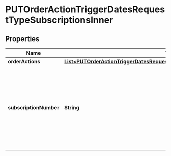 

# PUTOrderActionTriggerDatesRequestTypeSubscriptionsInner


## Properties

| Name | Type | Description | Notes |
|------------ | ------------- | ------------- | -------------|
|**orderActions** | [**List&lt;PUTOrderActionTriggerDatesRequestTypeSubscriptionsInnerOrderActionsInner&gt;**](PUTOrderActionTriggerDatesRequestTypeSubscriptionsInnerOrderActionsInner.md) |  |  [optional] |
|**subscriptionNumber** | **String** | Subscription number of a subscription in the &#x60;Pending&#x60; order for which you are to update the triggering dates. For example, A-S00000001.  |  |



